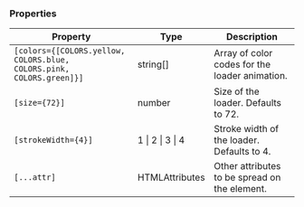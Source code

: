 ### Properties

| Property                                                             | Type                       | Description                                    |
| -------------------------------------------------------------------- | -------------------------- | ---------------------------------------------- |
| `[colors={[COLORS.yellow, COLORS.blue, COLORS.pink, COLORS.green]}]` | string[]                   | Array of color codes for the loader animation. |
| `[size={72}]`                                                        | number                     | Size of the loader. Defaults to 72.            |
| `[strokeWidth={4}]`                                                  | 1 \| 2 \| 3 \| 4           | Stroke width of the loader. Defaults to 4.     |
| `[...attr] `                                                         | HTMLAttributes<SVGElement> | Other attributes to be spread on the element.  |
